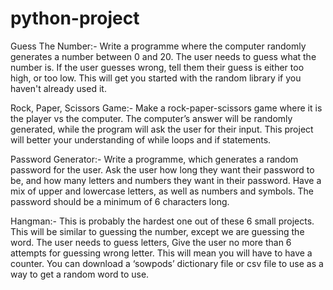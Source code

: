 # python-project

Guess The Number:-
Write a programme where the computer randomly generates a number between 0 and 20. 
The user needs to guess what the number is. 
If the user guesses wrong, tell them their guess is either too high, or too low.
This will get you started with the random library if you haven't already used it.

Rock, Paper, Scissors Game:-
Make a rock-paper-scissors game where it is the player vs the computer. 
The computer’s answer will be randomly generated, while the program will ask the user for their input. 
This project will better your understanding of while loops and if statements.

Password Generator:-
Write a programme, which generates a random password for the user.
Ask the user how long they want their password to be, and how many letters and numbers they want in their password. 
Have a mix of upper and lowercase letters, as well as numbers and symbols.
The password should be a minimum of 6 characters long.

Hangman:-
This is probably the hardest one out of these 6 small projects. This will be similar to guessing the number, except we are guessing the word. The user needs to guess letters,
Give the user no more than 6 attempts for guessing wrong letter. This will mean you will have to have a counter. You can download a ‘sowpods’ dictionary file or csv file to use as a way to get a random word to use.
